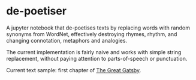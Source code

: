 # de-poetiser

A jupyter notebook that de-poetises texts by replacing words with random synonyms from WordNet, effectively destroying rhymes, rhythm, and changing connotation, metaphors and analogies.

The current implementation is fairly naive and works with simple string replacement, without paying attention to parts-of-speech or punctuation.

Current text sample: first chapter of [The Great Gatsby](https://en.wikipedia.org/wiki/The_Great_Gatsby).
